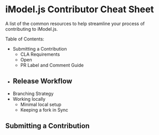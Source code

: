 # iModel.js Contributor Cheat Sheet

A list of the common resources to help streamline your process of contributing to iModel.js.

Table of Contents:

- Submitting a Contribution
  - CLA Requirements
  - Open
  - PR Label and Comment Guide
- Release Workflow
  -
- Branching Strategy
- Working locally
  - Minimal local setup
  - Keeping a fork in Sync

## Submitting a Contribution
